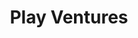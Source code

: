 ---
layout: firm_page
title: "Play Ventures"
id: "playventures.vc"
permalink: "/playventuresplayventures.vc/"
website: "https://www.playventures.vc"
offices: "Singapore (Singapore), Helsinki (Finland)"
investment_stages: "Pre-Seed, Seed, Series A"
portfolio_companies: "99math, Ahead, All-Star Games, Alter, Appcharge, Artes, Arya, Benjamin, Beyond, Bigger Games, Black Block, Brightstar, Carter, Champion Games, Colossi Games, Cypher Games, Dataseat, Empire Games, First Light Games, Fliff, Freedom Games, Funcraft, Game Story, Gamefam, Hyperion Realms, Hypersonic Laboratories, INCRMNTAL, Jarvi Games, Just About, Kek Entertainment, Loupedeck, Mainframe, Makea Games, Metica, Midnite, Mobile Premier League (MPL), Mod.io, MondayOFF, Odeeo, Omada, Order of Meta, Original Games, PlayPack Games, Playback Rewards, Playsome, PlusMusic, Potatoplay, Redemption Games, Redhill Games, Reworks, Savage Game Studios, Scenario, Social First, Starberry Games, Starform, Stellarplay Games, Superfine, Tier One Entertainment, Tower Pop, Traplight, Treasure Play, Tribo, unrd, Alliance Dao, Ancient8, Azra Games, Battlebound, Black Block, BlackPool, Blast Royale, Blockstars, Burnt Finance, Community Gaming, Cosmic Guild, Datawisp, Decentral Games, Eterlast, Fractal, GuildFi, Helix Metaverse, InidiGG, MetaSoccer, Mighty Action Heroes, Mobile Premier League (MPL), Move AI, Nefta, Parallelz, Playmint, Redemption Games, Sizzle, SkateX, Snack Club, Stella Fantasy, Thirdwave, Tribo Games, Ubiquity DAO, Unlockd Finance, XPLA Games, reNFT, Astralis Group, Data Tiger, FitXR, Futureplay Games, Grand Cru, Hipfire, Huuuge Games, Matchmade, Mighty Bear, Ministry, Nonstop Games, Omniata, Playraven, Rocket Pack"
portfolio_link: "https://www.playventures.vc/portfolio"
investment_markets: "Gaming, Game Studios, Gaming Services, Web3 Gaming, Metaverse Gaming"
founded_year: "2018"
description: "Play Ventures is a leading early-stage venture capital firm focused on investing in gaming and gaming services startups globally. They support ambitious founders by providing tailored support and fostering collaboration within their portfolio."
linkedin: "https://www.linkedin.com/company/playventures/"
twitter: "https://twitter.com/playventures"
instagram: "https://www.instagram.com/playventuresvc/"
team_page: "https://www.playventures.vc/team"
investor_type: "Venture Capital"
crunchbase: "https://www.crunchbase.com/organization/play-ventures"
pitchbook: "https://pitchbook.com/profiles/investor/234989-38"

# SEO Optimization
meta_title: "Play Ventures - VC Firm - projectstartups.com"
meta_description: "Play Ventures, Play Ventures is a leading early-stage venture capital firm focused on investing in gaming and gaming services startups globally. They support ambitio..."
meta_keywords: "Play Ventures, Gaming, Game Studios, Gaming Services, Web3 Gaming, Metaverse Gaming, VC firm, venture capital, startup investor, projectstartups.com"
canonical_url: "https://vc.projectstartups.com/playventuresplayventures.vc/"
---